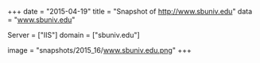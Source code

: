 
+++
date = "2015-04-19"
title = "Snapshot of http://www.sbuniv.edu"
data = "www.sbuniv.edu"

Server = ["IIS"]
domain = ["sbuniv.edu"]

  image = "snapshots/2015_16/www.sbuniv.edu.png"
+++
#
